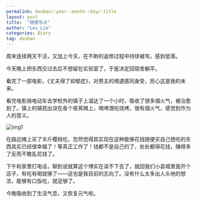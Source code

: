 ```yaml
---
permalink: douban/:year-:month-:day/:title
layout: post
title:  "随便写点"
author: "Lei Lie"
categories: Diary
tag: douban
---
```


周末连续两天干活，又加上今天，在不断的返修过程中持续被骂，感到低落。

今天晚上把东西交过去后不想留在实验室了，于是决定回宿舍躺平。

看完了一部电影，《丈夫得了抑郁症》，对男主的境遇感同身受，担心这是我的未来。

看完电影骑电动车去学校外的镇子上溜达了一个小时，吸收了很多烟火气，被治愈到了。镇上的镇民出没在各个夜宵摊上，喝啤酒吃烧烤，很有烟火气，感觉到作为人的意义。

![img1](../../images/img-2022-05-30/img1.webp)

在路边摊上买了半斤樱桃吃，忽然觉得其实现在这种能够花钱随便买自己想吃的东西其实已经很幸福了！等真正工作了！钱都不是自己的了，处处都得花钱，赚得多了反而不敢乱花钱了。

下午和家里打电话，聊到说就算这个博实在读不下去了，就回我们小县城里面开个店子，有吃有喝就够了——这也是我目前的志向了。没有什么太多出人头地的想法，能够有口饭吃，就足够了。

今晚吸收到了生活气息，又恢复元气啦。